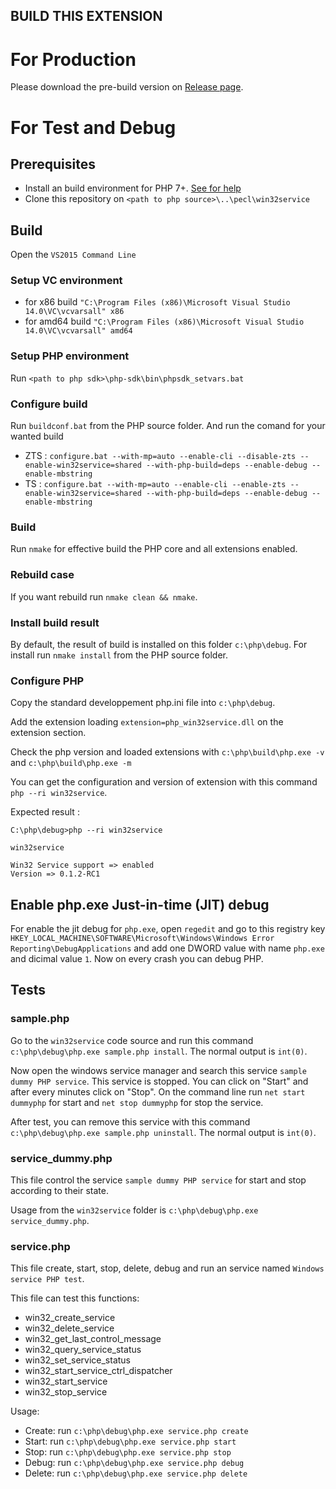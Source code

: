 BUILD THIS EXTENSION
--------------------

# For Production

Please download the pre-build version on [Release page](https://github.com/InExtenso/win32service/releases).

# For Test and Debug

## Prerequisites

* Install an build environment for PHP 7+. [See for help](https://wiki.php.net/internals/windows/stepbystepbuild)
* Clone this repository on `<path to php source>\..\pecl\win32service`

## Build

Open the `VS2015 Command Line`

### Setup VC environment

* for x86 build `"C:\Program Files (x86)\Microsoft Visual Studio 14.0\VC\vcvarsall" x86`
* for amd64 build `"C:\Program Files (x86)\Microsoft Visual Studio 14.0\VC\vcvarsall" amd64`

### Setup PHP environment

Run `<path to php sdk>\php-sdk\bin\phpsdk_setvars.bat`

### Configure build

Run `buildconf.bat` from the PHP source folder. And run the comand for your wanted build 

* ZTS : `configure.bat --with-mp=auto --enable-cli --disable-zts --enable-win32service=shared --with-php-build=deps --enable-debug --enable-mbstring`
* TS : `configure.bat --with-mp=auto --enable-cli --enable-zts --enable-win32service=shared --with-php-build=deps --enable-debug --enable-mbstring`

### Build

Run `nmake` for effective build the PHP core and all extensions enabled.

### Rebuild case

If you want rebuild run `nmake clean && nmake`.

### Install build result

By default, the result of build is installed on this folder `c:\php\debug`. For install run `nmake install` from the PHP source folder.

### Configure PHP

Copy the standard developpement php.ini file into `c:\php\debug`.

Add the extension loading `extension=php_win32service.dll` on the extension section.

Check the php version and loaded extensions with `c:\php\build\php.exe -v` and `c:\php\build\php.exe -m`

You can get the configuration and version of extension with this command `php --ri win32service`.

Expected result :

```
C:\php\debug>php --ri win32service

win32service

Win32 Service support => enabled
Version => 0.1.2-RC1
```

## Enable php.exe Just-in-time (JIT) debug

For enable the jit debug for `php.exe`, open `regedit` and go to this registry key `HKEY_LOCAL_MACHINE\SOFTWARE\Microsoft\Windows\Windows Error Reporting\DebugApplications` and add one DWORD value with name `php.exe` and dicimal value `1`.
Now on every crash you can debug PHP.

## Tests

### sample.php

Go to the `win32service` code source and run this command `c:\php\debug\php.exe sample.php install`.
The normal output is `int(0)`.

Now open the windows service manager and search this service `sample dummy PHP service`. This service is stopped.
You can click on "Start" and after every minutes click on "Stop". On the command line run `net start dummyphp` for start and `net stop dummyphp` for stop the service.

After test, you can remove this service with this command `c:\php\debug\php.exe sample.php uninstall`.
The normal output is `int(0)`.

### service_dummy.php

This file control the service `sample dummy PHP service` for start and stop according to their state.

Usage from the `win32service` folder is `c:\php\debug\php.exe service_dummy.php`.

### service.php

This file create, start, stop, delete, debug and run an service named `Windows service PHP test`.

This file can test this functions:

* win32_create_service
* win32_delete_service
* win32_get_last_control_message
* win32_query_service_status
* win32_set_service_status
* win32_start_service_ctrl_dispatcher
* win32_start_service
* win32_stop_service

Usage:

* Create: run `c:\php\debug\php.exe service.php create`
* Start: run `c:\php\debug\php.exe service.php start`
* Stop: run `c:\php\debug\php.exe service.php stop`
* Debug: run `c:\php\debug\php.exe service.php debug`
* Delete: run `c:\php\debug\php.exe service.php delete`

